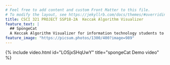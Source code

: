 ```yaml
---
# Feel free to add content and custom Front Matter to this file.
# To modify the layout, see https://jekyllrb.com/docs/themes/#overriding-theme-defaults
title: CSCI 321 PROJECT SSP18-2A  Keccak Algorithm Visualizer
feature_text: |
  ## SpongeCat
  A Keccak Algorithm Visualizer for information technology students to better understand how keccak derived.
feature_image: "https://picsum.photos/1300/400?image=989"
---
```


{% include video.html id="LOSjxSHqUwY" title="spongeCat Demo video" %}
